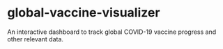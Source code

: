 # global-vaccine-visualizer
An interactive dashboard to track global COVID-19 vaccine progress and other relevant data.
